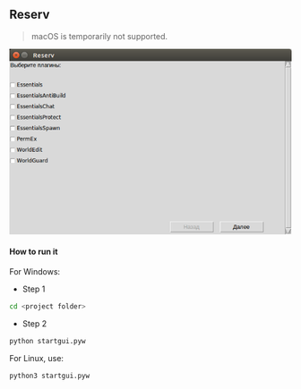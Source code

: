 ## Reserv
> macOS is temporarily not supported.

![](screenshots/gui.png)

#### How to run it
For Windows:
* Step 1
```sh
cd <project folder>
```

* Step 2
```sh
python startgui.pyw
```

For Linux, use:
```sh
python3 startgui.pyw
```
